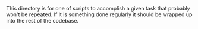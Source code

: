 This directory is for one of scripts to accomplish a given task that
probably won't be repeated. If it is something done regularly it
should be wrapped up into the rest of the codebase.
